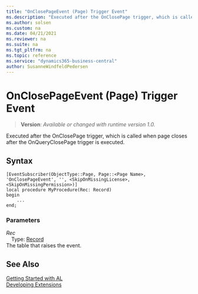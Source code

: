 ```yaml
---
title: "OnClosePageEvent (Page) Trigger Event"
ms.description: "Executed after the OnClosePage trigger, which is called when page closes after the OnQueryClosePage trigger is executed."
ms.author: solsen
ms.custom: na
ms.date: 04/21/2021
ms.reviewer: na
ms.suite: na
ms.tgt_pltfrm: na
ms.topic: reference
ms.service: "dynamics365-business-central"
author: SusanneWindfeldPedersen
---
```

[//]: # (START>DO_NOT_EDIT)
[//]: # (IMPORTANT:Do not edit any of the content between here and the END>DO_NOT_EDIT.)
[//]: # (Any modifications should be made in the .xml files in the ModernDev repo.)

# OnClosePageEvent (Page) Trigger Event
> **Version**: _Available or changed with runtime version 1.0._

Executed after the OnClosePage trigger, which is called when page closes after the OnQueryClosePage trigger is executed.


## Syntax
```
[EventSubscriber(ObjectType::Page, Page::<Page Name>, 'OnClosePageEvent', '', <SkipOnMissingLicense>, <SkipOnMissingPermission>)]
local procedure MyProcedure(Rec: Record)
begin
    ...
end;
```

### Parameters

*Rec*  
&emsp;Type: [Record](../../../methods-auto/record/record-data-type.md)  
The table that raises the event.  



[//]: # (IMPORTANT: END>DO_NOT_EDIT)
## See Also  
[Getting Started with AL](../../devenv-get-started.md)  
[Developing Extensions](../../devenv-dev-overview.md)  